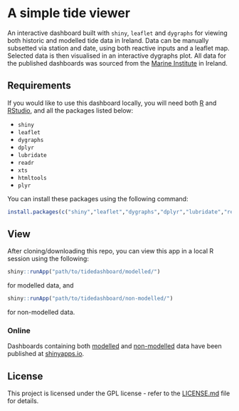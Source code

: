 # A simple tide viewer

An interactive dashboard built with `shiny`, `leaflet` and `dygraphs` for viewing both historic and modelled tide data in Ireland. Data can be manually subsetted via station and date, using both reactive inputs and a leaflet map. Selected data is then visualised in an interactive dygraphs plot. All data for the published dashboards was sourced from the [Marine Institute](https://www.marine.ie/Home/home) in Ireland. 

## Requirements

If you would like to use this dashboard locally, you will need both [R](https://www.r-project.org) and [RStudio](https://rstudio.com), and all the packages listed below:
* `shiny`
* `leaflet`
* `dygraphs`
* `dplyr`
* `lubridate`
* `readr`
* `xts`
* `htmltools`
* `plyr`

You can install these packages using the following command:

``` r
install.packages(c("shiny","leaflet","dygraphs","dplyr","lubridate","readr","xts","htmltools","plyr"))
```

## View

After cloning/downloading this repo, you can view this app in a local R session using the following:

``` r
shiny::runApp("path/to/tidedashboard/modelled/")
```
for modelled data, and

```r
shiny::runApp("path/to/tidedashboard/non-modelled/")
```
for non-modelled data.

### Online

Dashboards containing both [modelled](https://z-lab.shinyapps.io/tidedashboard-modelled/) and [non-modelled](https://z-lab.shinyapps.io/tide-dashboard/) data have been published at [shinyapps.io](https://www.shinyapps.io/).

## License

This project is licensed under the GPL license - refer to the [LICENSE.md](LICENSE.md) file for details.

